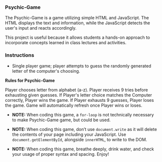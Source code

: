 ### Psychic-Game

The Psychic-Game is a game utilizing simple HTML and JavaScript. The HTML displays the text and information, while the JavaScript detects the user's input and reacts accordingly. 

This project is useful because it allows students a hands-on approach to incorporate concepts learned in class lectures and activities.

### Instructions

* Single player game; player attempts to guess the randomly generated letter of the computer's choosing.

**Rules for Psychic-Game**

Player chooses letter from alphabet (a-z).
Player receives 9 tries before exhausting given guesses.
If Player's letter choice matches the Computer correctly, Player wins the game.
If Player exhausts 9 guesses, Player loses the game.
Game will automatically refresh once Player wins or loses.

* **NOTE:** When coding this game, a `for-loop` is not technically necessary to make Psychic-Game game, but could be used. 

* **NOTE:** When coding this game, don’t use `document.write` as it will delete the contents of your page including your JavaScript. Use  `document.getElementById`, alongside `innerHTML`, to write to the DOM.

* **NOTE:** When coding this game, breathe deeply, drink water, and check your usage of proper syntax and spacing. Enjoy!
